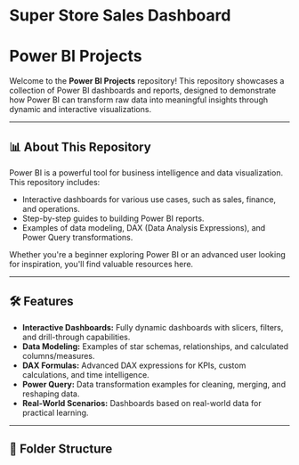 # Super Store Sales Dashboard
# Power BI Projects  

Welcome to the **Power BI Projects** repository! This repository showcases a collection of Power BI dashboards and reports, designed to demonstrate how Power BI can transform raw data into meaningful insights through dynamic and interactive visualizations.  

---

## 📊 About This Repository  

Power BI is a powerful tool for business intelligence and data visualization. This repository includes:  
- Interactive dashboards for various use cases, such as sales, finance, and operations.  
- Step-by-step guides to building Power BI reports.  
- Examples of data modeling, DAX (Data Analysis Expressions), and Power Query transformations.  

Whether you're a beginner exploring Power BI or an advanced user looking for inspiration, you'll find valuable resources here.  

---

## 🛠 Features  

- **Interactive Dashboards:** Fully dynamic dashboards with slicers, filters, and drill-through capabilities.  
- **Data Modeling:** Examples of star schemas, relationships, and calculated columns/measures.  
- **DAX Formulas:** Advanced DAX expressions for KPIs, custom calculations, and time intelligence.  
- **Power Query:** Data transformation examples for cleaning, merging, and reshaping data.  
- **Real-World Scenarios:** Dashboards based on real-world data for practical learning.  

---

## 📂 Folder Structure  

